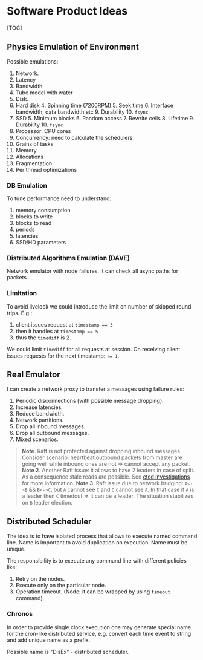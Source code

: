 # Software Product Ideas

[TOC]

## Physics Emulation of Environment

Possible emulations:

1. Network.
  2. Latency
  3. Bandwidth
  4. Tube model with water
2. Disk.
  3. Hard disk
    4. Spinning time (7200RPM)
    5. Seek time
    6. Interface bandwidth, data bandwidth etc
    9. Durability
    10. `fsync`
  4. SSD
    5. Minimum blocks
    6. Random access
    7. Rewrite cells
    8. Lifetime
    9. Durability
    10. `fsync`
3. Processor: CPU cores
  4. Concurrency: need to calculate the schedulers
  5. Grains of tasks
4. Memory
  5. Allocations
  6. Fragmentation
  7. Per thread optimizations

### DB Emulation

To tune performance need to understand:
1. memory consumption
2. blocks to write
3. blocks to read
4. periods
5. latencies
6. SSD/HD parameters

### Distributed Algorithms Emulation (DAVE)

Network emulator with node failures. It can check all async paths for packets.

### Limitation

To avoid livelock we could introduce the limit on number of skipped round trips. E.g.:

1. client issues request at `timestamp == 3`
2. then it handles at `timestamp == 5`
3. thus the `timediff` is 2.

We could limit `timediff` for all requests at session. On receiving client issues requests for the next timestamp: `+= 1`.

## Real Emulator

I can create a network proxy to transfer a messages using failure rules:

1. Periodic disconnections (with possible message dropping).
2. Increase latencies.
3. Reduce bandwidth.
4. Network partitions.
5. Drop all inbound messages.
6. Drop all outbound messages.
7. Mixed scenarios.

> **Note**. Raft is not protected against dropping inbound messages. Consider scenario: heartbeat outbound packets from master are going well while inbound ones are not => cannot accept any packet.
> **Note 2**. Another Raft issue: it allows to have 2 leaders in case of split. As a consequence stale reads are possible. See [etcd investigations](https://aphyr.com/posts/316-call-me-maybe-etcd-and-consul) for more information.
> **Note 3**. Raft issue due to network bridging: `A<->B` && `B<->C`, but `A` cannot see `C` and `C` cannot see `A`. In that case if `A` is a leader then `C` timedout => it can be a leader. The situation stabilizes on `B` leader election.

## Distributed Scheduler

The idea is to have isolated process that allows to execute named command line. Name is important to avoid duplication on execution. Name must be unique.

The responsibility is to execute any command line with different policies like:

1. Retry on the nodes.
2. Execute only on the particular node.
3. Operation timeout. (Node: it can be wrapped by using `timeout` command).

### Chronos

In order to provide single clock execution one may generate special name for the cron-like distributed service, e.g. convert each time event to string and add unique name as a prefix.

Possible name is "DisEx" - distributed scheduler.
